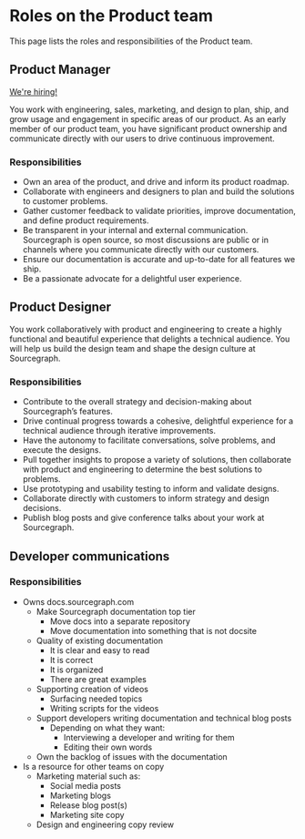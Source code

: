 # Roles on the Product team

This page lists the roles and responsibilities of the Product team.

## Product Manager

[We're hiring!](https://github.com/sourcegraph/careers/blob/master/job-descriptions/product-manager.md)

You work with engineering, sales, marketing, and design to plan, ship, and grow usage and engagement in specific areas of our product. As an early member of our product team, you have significant product ownership and communicate directly with our users to drive continuous improvement.

### Responsibilities

- Own an area of the product, and drive and inform its product roadmap.
- Collaborate with engineers and designers to plan and build the solutions to customer problems.
- Gather customer feedback to validate priorities, improve documentation, and define product requirements.
- Be transparent in your internal and external communication. Sourcegraph is open source, so most discussions are public or in channels where you communicate directly with our customers.
- Ensure our documentation is accurate and up-to-date for all features we ship.
- Be a passionate advocate for a delightful user experience.

## Product Designer

You work collaboratively with product and engineering to create a highly functional and beautiful experience that delights a technical audience. You will help us build the design team and shape the design culture at Sourcegraph.

### Responsibilities

- Contribute to the overall strategy and decision-making about Sourcegraph’s features.
- Drive continual progress towards a cohesive, delightful experience for a technical audience through iterative improvements.
- Have the autonomy to facilitate conversations, solve problems, and execute the designs.
- Pull together insights to propose a variety of solutions, then collaborate with product and engineering to determine the best solutions to problems.
- Use prototyping and usability testing to inform and validate designs.
- Collaborate directly with customers to inform strategy and design decisions.
- Publish blog posts and give conference talks about your work at Sourcegraph.

## Developer communications

### Responsibilities

- Owns docs.sourcegraph.com
   - Make Sourcegraph documentation top tier
      - Move docs into a separate repository
      - Move documentation into something that is not docsite
   - Quality of existing documentation
      - It is clear and easy to read
      - It is correct
      - It is organized
      - There are great examples
  - Supporting creation of videos
      - Surfacing needed topics
      - Writing scripts for the videos
   - Support developers writing documentation and technical blog posts
      - Depending on what they want:
         - Interviewing a developer and writing for them
         - Editing their own words
   - Own the backlog of issues with the documentation
- Is a resource for other teams on copy
   - Marketing material such as:
      - Social media posts
      - Marketing blogs
      - Release blog post(s)
      - Marketing site copy
   - Design and engineering copy review

